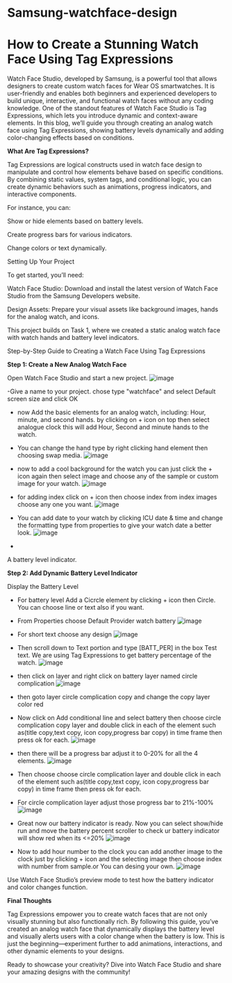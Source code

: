 # Samsung-watchface-design

# How to Create a Stunning Watch Face Using Tag Expressions

Watch Face Studio, developed by Samsung, is a powerful tool that allows designers to create custom watch faces for Wear OS smartwatches. It is user-friendly and enables both beginners and experienced developers to build unique, interactive, and functional watch faces without any coding knowledge. One of the standout features of Watch Face Studio is Tag Expressions, which lets you introduce dynamic and context-aware elements. In this blog, we’ll guide you through creating an analog watch face using Tag Expressions, showing battery levels dynamically and adding color-changing effects based on conditions.

**What Are Tag Expressions?**

Tag Expressions are logical constructs used in watch face design to manipulate and control how elements behave based on specific conditions. By combining static values, system tags, and conditional logic, you can create dynamic behaviors such as animations, progress indicators, and interactive components.

For instance, you can:

Show or hide elements based on battery levels.

Create progress bars for various indicators.

Change colors or text dynamically.

Setting Up Your Project

To get started, you’ll need:

Watch Face Studio: Download and install the latest version of Watch Face Studio from the Samsung Developers website.

Design Assets: Prepare your visual assets like background images, hands for the analog watch, and icons.

This project builds on Task 1, where we created a static analog watch face with watch hands and battery level indicators.

Step-by-Step Guide to Creating a Watch Face Using Tag Expressions

**Step 1: Create a New Analog Watch Face**

Open Watch Face Studio and start a new project.
![image](https://github.com/user-attachments/assets/6d168acf-2ed1-47e1-954a-1534f0535d79)


-Give a name to your project. chose type "watchface" and select Default screen size and click OK
- now Add the basic elements for an analog watch, including: Hour, minute, and second hands.
by clicking on + icon on top then select analogue clock this will add Hour, Second and minute hands to the watch.
- You can change the hand type by right clicking hand element then choosing swap media.
  ![image](https://github.com/user-attachments/assets/a589ceb8-c30f-4f0e-b5b7-f9564400fdf2)

- now to add a cool background for the watch you can just click the + icon again then select image and choose any of the sample or custom image for your watch.
  ![image](https://github.com/user-attachments/assets/7e88fc9b-1c54-49ab-bcfa-aa4e74f12c81)
- for adding index click on + icon then choose index from index images choose any one you want.
  ![image](https://github.com/user-attachments/assets/a782f266-c18d-4735-b2f4-61fec0e6b8f2)
- You can add date to your watch by clicking ICU date & time and change the formatting type from properties to give your watch date a better look.
  ![image](https://github.com/user-attachments/assets/84ed2cb2-873b-4412-a7b6-dd8fc12579dc)

-  
  


A battery level indicator.

**Step 2: Add Dynamic Battery Level Indicator**

Display the Battery Level

- For battery level Add a Cicrcle element by clicking + icon then Circle. You can choose line or text also if you want.
- From Properties choose Default Provider watch battery
  ![image](https://github.com/user-attachments/assets/de3f0f30-4fff-4529-99c1-df0c1f9982c6)
- For short text choose any design
  ![image](https://github.com/user-attachments/assets/d33c9d8b-daee-4c84-9d27-2c90792322bd)
- Then scroll down to Text portion and type [BATT_PER] in the box Test text. We are using Tag Expressions to get battery percentage of the watch.
  ![image](https://github.com/user-attachments/assets/2646c43c-1550-426d-b68f-95ac1406d6a1)
- then click on layer and right click on battery layer named circle complication
  ![image](https://github.com/user-attachments/assets/40c672f0-1276-4752-b67c-8219284b7240)
- then goto layer circle complication copy and change the copy layer color red
- Now click on Add conditional line and select battery then choose circle complication copy layer and double click in each of the element such as(title copy,text copy, icon copy,progress bar copy) in time frame then press ok for each.
  ![image](https://github.com/user-attachments/assets/25a36b65-be7f-409e-abf7-3effa0996785)

- then there will be a progress bar adjust it to 0-20% for all the 4 elements.
  ![image](https://github.com/user-attachments/assets/1dfff56e-63e8-43be-af3c-d37e86ae8929)
- Then choose choose circle complication layer and double click in each of the element such as(title copy,text copy, icon copy,progress bar copy) in time frame then press ok for each.
- For circle complication layer adjust those progress bar to 21%-100%
  ![image](https://github.com/user-attachments/assets/7917f020-37bb-4e84-b926-5e3c4385b2ee)
- Great now our battery indicator is ready. Now you can select show/hide run and move the battery percent scroller to check ur battery indicator will show red when its <=20%
  ![image](https://github.com/user-attachments/assets/7a1fbe9c-e557-4bd1-befd-49f400a07837)

- Now to add hour number to the clock you can add another image to the clock just by clicking + icon and the selecting image then choose index with number from sample.or You can desing your own.
  ![image](https://github.com/user-attachments/assets/85f5fc29-c937-4f1e-a829-7fb10ae68a9b)

Use Watch Face Studio’s preview mode to test how the battery indicator and color changes function.

**Final Thoughts**

Tag Expressions empower you to create watch faces that are not only visually stunning but also functionally rich. By following this guide, you’ve created an analog watch face that dynamically displays the battery level and visually alerts users with a color change when the battery is low. This is just the beginning—experiment further to add animations, interactions, and other dynamic elements to your designs.

Ready to showcase your creativity? Dive into Watch Face Studio and share your amazing designs with the community!    
  
